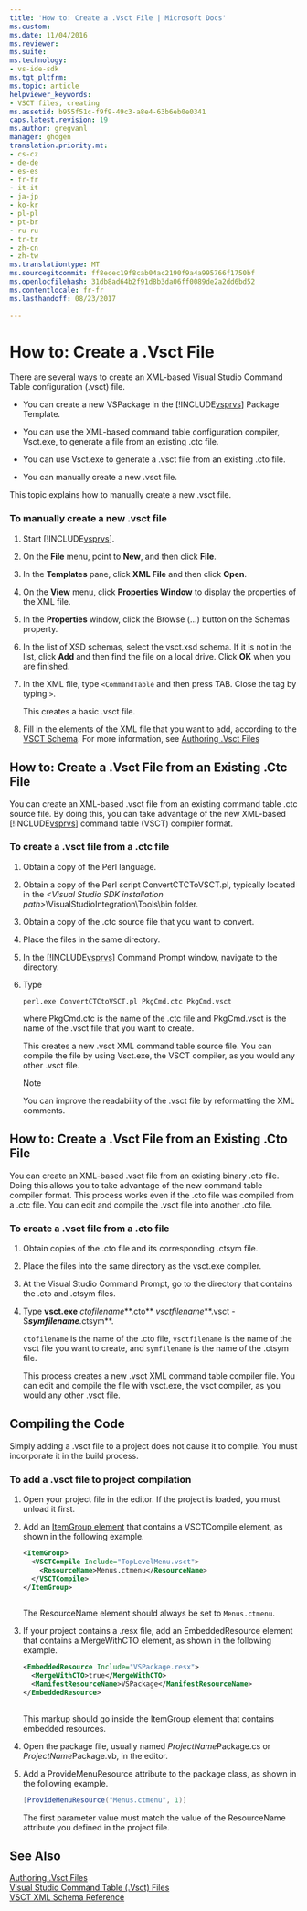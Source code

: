 ```yaml
---
title: 'How to: Create a .Vsct File | Microsoft Docs'
ms.custom: 
ms.date: 11/04/2016
ms.reviewer: 
ms.suite: 
ms.technology:
- vs-ide-sdk
ms.tgt_pltfrm: 
ms.topic: article
helpviewer_keywords:
- VSCT files, creating
ms.assetid: b955f51c-f9f9-49c3-a8e4-63b6eb0e0341
caps.latest.revision: 19
ms.author: gregvanl
manager: ghogen
translation.priority.mt:
- cs-cz
- de-de
- es-es
- fr-fr
- it-it
- ja-jp
- ko-kr
- pl-pl
- pt-br
- ru-ru
- tr-tr
- zh-cn
- zh-tw
ms.translationtype: MT
ms.sourcegitcommit: ff8ecec19f8cab04ac2190f9a4a995766f1750bf
ms.openlocfilehash: 31db8ad64b2f91d8b3da06ff0089de2a2dd6bd52
ms.contentlocale: fr-fr
ms.lasthandoff: 08/23/2017

---
```

# <a name="how-to-create-a-vsct-file"></a>How to: Create a .Vsct File  
  
There are several ways to create an XML-based Visual Studio Command Table configuration (.vsct) file.  
  
-   You can create a new VSPackage in the [!INCLUDE[vsprvs](../../code-quality/includes/vsprvs_md.md)] Package Template.  
  
-   You can use the XML-based command table configuration compiler, Vsct.exe, to generate a file from an existing .ctc file.  
  
-   You can use Vsct.exe to generate a .vsct file from an existing .cto file.  
  
-   You can manually create a new .vsct file.  
  
 This topic explains how to manually create a new .vsct file.  
  
### <a name="to-manually-create-a-new-vsct-file"></a>To manually create a new .vsct file  
  
1.  Start [!INCLUDE[vsprvs](../../code-quality/includes/vsprvs_md.md)].  
  
2.  On the **File** menu, point to **New**, and then click **File**.  
  
3.  In the **Templates** pane, click **XML File** and then click **Open**.  
  
4.  On the **View** menu, click **Properties Window** to display the properties of the XML file.  
  
5.  In the **Properties** window, click the Browse (...) button on the Schemas property.  
  
6.  In the list of XSD schemas, select the vsct.xsd schema. If it is not in the list, click **Add** and then find the file on a local drive. Click **OK** when you are finished.  
  
7.  In the XML file, type `<CommandTable` and then press TAB. Close the tag by typing `>`.  
  
     This creates a basic .vsct file.  
  
8.  Fill in the elements of the XML file that you want to add, according to the [VSCT Schema](../../extensibility/vsct-xml-schema-reference.md). For more information, see [Authoring .Vsct Files](../../extensibility/internals/authoring-dot-vsct-files.md)  
  
<a name="how-to-create-a-dot-vsct-file-from-an-existing-dot-ctc-file"></a>

## <a name="how-to-create-a-vsct-file-from-an-existing-ctc-file"></a>How to: Create a .Vsct File from an Existing .Ctc File  
  
You can create an XML-based .vsct file from an existing command table .ctc source file. By doing this, you can take advantage of the new XML-based [!INCLUDE[vsprvs](../../code-quality/includes/vsprvs_md.md)] command table (VSCT) compiler format.  
  
### <a name="to-create-a-vsct-file-from-a-ctc-file"></a>To create a .vsct file from a .ctc file  
  
1.  Obtain a copy of the Perl language.  
  
2.  Obtain a copy of the Perl script ConvertCTCToVSCT.pl, typically located in the *\<Visual Studio SDK installation path>*\VisualStudioIntegration\Tools\bin folder.  
  
3.  Obtain a copy of the .ctc source file that you want to convert.  
  
4.  Place the files in the same directory.  
  
5.  In the [!INCLUDE[vsprvs](../../code-quality/includes/vsprvs_md.md)] Command Prompt window, navigate to the directory.  
  
6.  Type  
  
    ```  
    perl.exe ConvertCTCtoVSCT.pl PkgCmd.ctc PkgCmd.vsct  
    ```  
  
     where PkgCmd.ctc is the name of the .ctc file and PkgCmd.vsct is the name of the .vsct file that you want to create.  
  
     This creates a new .vsct XML command table source file. You can compile the file by using Vsct.exe, the VSCT compiler, as you would any other .vsct file.  
  
    > [!NOTE]
    >  You can improve the readability of the .vsct file by reformatting the XML comments.  
  
<a name="how-to-create-a-dot-vsct-file-from-an-existing-dot-cto-file"></a>

## <a name="how-to-create-a-vsct-file-from-an-existing-cto-file"></a>How to: Create a .Vsct File from an Existing .Cto File  
  
You can create an XML-based .vsct file from an existing binary .cto file. Doing this allows you to take advantage of the new command table compiler format. This process works even if the .cto file was compiled from a .ctc file. You can edit and compile the .vsct file into another .cto file.  
  
### <a name="to-create-a-vsct-file-from-a-cto-file"></a>To create a .vsct file from a .cto file  
  
1.  Obtain copies of the .cto file and its corresponding .ctsym file.  
  
2.  Place the files into the same directory as the vsct.exe compiler.  
  
3.  At the Visual Studio Command Prompt, go to the directory that contains the .cto and .ctsym files.  
  
4.  Type **vsct.exe** *ctofilename***.cto** *vsctfilename***.vsct -S***symfilename***.ctsym**.  
  
     `ctofilename` is the name of the .cto file, `vsctfilename` is the name of the vsct file you want to create, and `symfilename` is the name of the .ctsym file.  
  
     This process creates a new .vsct XML command table compiler file. You can edit and compile the file with vsct.exe, the vsct compiler, as you would any other .vsct file.  
  
## <a name="compiling-the-code"></a>Compiling the Code  
 Simply adding a .vsct file to a project does not cause it to compile. You must incorporate it in the build process.  
  
### <a name="to-add-a-vsct-file-to-project-compilation"></a>To add a .vsct file to project compilation  
  
1.  Open your project file in the editor. If the project is loaded, you must unload it first.  
  
2.  Add an [ItemGroup element](../../msbuild/itemgroup-element-msbuild.md) that contains a VSCTCompile element, as shown in the following example.  
  
    ```xml  
    <ItemGroup>  
      <VSCTCompile Include="TopLevelMenu.vsct">  
        <ResourceName>Menus.ctmenu</ResourceName>  
      </VSCTCompile>  
    </ItemGroup>  
  
    ```  
  
     The ResourceName element should always be set to `Menus.ctmenu`.  
  
3.  If your project contains a .resx file, add an EmbeddedResource element that contains a MergeWithCTO element, as shown in the following example.  
  
    ```xml  
    <EmbeddedResource Include="VSPackage.resx">  
      <MergeWithCTO>true</MergeWithCTO>  
      <ManifestResourceName>VSPackage</ManifestResourceName>  
    </EmbeddedResource>  
  
    ```  
  
     This markup should go inside the ItemGroup element that contains embedded resources.  
  
4.  Open the package file, usually named *ProjectName*Package.cs or *ProjectName*Package.vb, in the editor.  
  
5.  Add a ProvideMenuResource attribute to the package class, as shown in the following example.  
  
    ```cs  
    [ProvideMenuResource("Menus.ctmenu", 1)]  
    ```  
  
     The first parameter value must match the value of the ResourceName attribute you defined in the project file.  
  
## <a name="see-also"></a>See Also  
 [Authoring .Vsct Files](../../extensibility/internals/authoring-dot-vsct-files.md)   
 [Visual Studio Command Table (.Vsct) Files](../../extensibility/internals/visual-studio-command-table-dot-vsct-files.md)   
 [VSCT XML Schema Reference](../../extensibility/vsct-xml-schema-reference.md)
